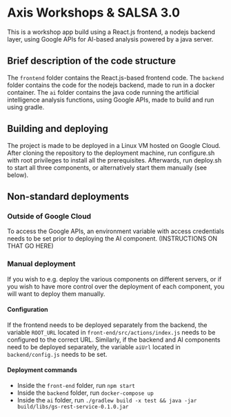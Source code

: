 # Axis Workshops & SALSA 3.0 #
This is a workshop app build using a React.js frontend, a nodejs backend layer, using Google APIs for AI-based analysis powered by a java server.

## Brief description of the code structure
The `frontend` folder contains the React.js-based frontend code. The `backend` folder contains the code for the nodejs backend, made to run in a docker container. The `ai` folder contains the java code running the artificial intelligence analysis functions, using Google APIs, made to build and run using gradle.

## Building and deploying
The project is made to be deployed in a Linux VM hosted on Google Cloud. After cloning the repository to the deployment machine, run configure.sh with root privileges to install all the prerequisites. Afterwards, run deploy.sh to start all three components, or alternatively start them manually (see below).

## Non-standard deployments
### Outside of Google Cloud
To access the Google APIs, an environment variable with access credentials needs to be set prior to deploying the AI component. (INSTRUCTIONS ON THAT GO HERE)

### Manual deployment
If you wish to e.g. deploy the various components on different servers, or if you wish to have more control over the deployment of each component, you will want to deploy them manually.

#### Configuration
If the frontend needs to be deployed  separately from the backend, the variable `ROOT_URL` located in `front-end/src/actions/index.js` needs to be configured to the correct URL.
Similarly, if the backend and AI components need to be deployed separately, the variable `aiUrl` located in `backend/config.js` needs to be set.

#### Deployment commands
 * Inside the `front-end` folder, run `npm start`
 * Inside the `backend` folder, run `docker-compose up`
 * Inside the `ai` folder, run `./gradlew build -x test && java -jar build/libs/gs-rest-service-0.1.0.jar`
